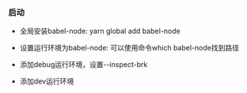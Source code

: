 ### 启动
- 全局安装babel-node: yarn global add babel-node

- 设置运行环境为babel-node: 可以使用命令which babel-node找到路径

- 添加debug运行环境，设置--inspect-brk

- 添加dev运行环境